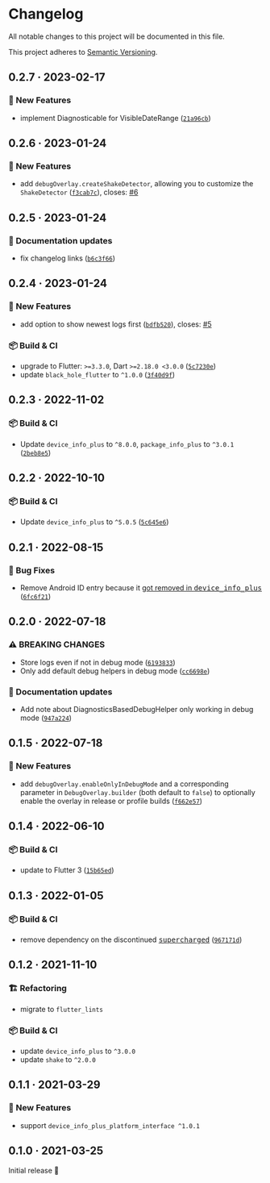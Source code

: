 # Changelog

All notable changes to this project will be documented in this file.

This project adheres to [Semantic Versioning](https://semver.org/spec/v2.0.0.html).

<!-- Template:
## NEW · 2023-xx-xx

### ⚠️ BREAKING CHANGES
### 🎉 New Features
### ⚡ Changes
### 🐛 Bug Fixes
### 📜 Documentation updates
### 🏗️ Refactoring
### 📦 Build & CI
-->

## 0.2.7 · 2023-02-17

### 🎉 New Features
* implement Diagnosticable for VisibleDateRange ([`21a96cb`](https://github.com/JonasWanke/debug_overlay/commit/21a96cbf7d3ffd60da9cfe39dc7e7d6be592339b))

## 0.2.6 · 2023-01-24

### 🎉 New Features
* add `debugOverlay.createShakeDetector`, allowing you to customize the `ShakeDetector` ([`f3cab7c`](https://github.com/JonasWanke/debug_overlay/commit/f3cab7c5a20bb7dea8c9e17260863cc5c1877b80)), closes: [#6](https://github.com/JonasWanke/debug_overlay/issues/6)

## 0.2.5 · 2023-01-24

### 📜 Documentation updates
* fix changelog links ([`b6c3f66`](https://github.com/JonasWanke/debug_overlay/commit/b6c3f66c7dcf678e9c1ef39744601b78c6037e20))

## 0.2.4 · 2023-01-24

### 🎉 New Features
* add option to show newest logs first ([`bdfb520`](https://github.com/JonasWanke/debug_overlay/commit/bdfb52020088c504cf4e6684f32809eb6be51005)), closes: [#5](https://github.com/JonasWanke/debug_overlay/issues/5)

### 📦 Build & CI
* upgrade to Flutter: `>=3.3.0`, Dart `>=2.18.0 <3.0.0` ([`5c7230e`](https://github.com/JonasWanke/debug_overlay/commit/5c7230e8c328678ef8679002c62d9c09c8a466ac))
* update `black_hole_flutter` to `^1.0.0` ([`3f40d9f`](https://github.com/JonasWanke/debug_overlay/commit/3f40d9f75a75a5f9c3ee70fceb13d0e48cd643fd))

## 0.2.3 · 2022-11-02

### 📦 Build & CI
* Update `device_info_plus` to `^8.0.0`, `package_info_plus` to `^3.0.1` ([`2beb8e5`](https://github.com/JonasWanke/debug_overlay/commit/2beb8e50eddaf73c950d17ebb2292fe77167d662))

## 0.2.2 · 2022-10-10

### 📦 Build & CI
* Update `device_info_plus` to `^5.0.5` ([`5c645e6`](https://github.com/JonasWanke/debug_overlay/commit/5c645e63131125ff6740b8546f3f3157d974dbf2))

## 0.2.1 · 2022-08-15

### 🐛 Bug Fixes
* Remove Android ID entry because it [got removed in <kbd>device_info_plus</kbd>](https://pub.dev/packages/device_info_plus/changelog#400) ([`6fc6f21`](https://github.com/JonasWanke/debug_overlay/commit/6fc6f217af77fa4e7d9cbb3d4415529cb8d9801a))

## 0.2.0 · 2022-07-18

### ⚠️ BREAKING CHANGES
* Store logs even if not in debug mode ([`6193833`](https://github.com/JonasWanke/debug_overlay/commit/619383304f15d4771bf2518ff301bca2f925639a))
* Only add default debug helpers in debug mode ([`cc6698e`](https://github.com/JonasWanke/debug_overlay/commit/cc6698e23e290d99a4384fcd8d5eee89a0772e37))

### 📜 Documentation updates
* Add note about DiagnosticsBasedDebugHelper only working in debug mode ([`947a224`](https://github.com/JonasWanke/debug_overlay/commit/947a22477888b79bc0dcd17a572ea3efceaa9fa1))

## 0.1.5 · 2022-07-18

### 🎉 New Features
* add `debugOverlay.enableOnlyInDebugMode` and a corresponding parameter in `DebugOverlay.builder` (both default to `false`) to optionally enable the overlay in release or profile builds ([`f662e57`](https://github.com/JonasWanke/debug_overlay/commit/f662e57289537e002598cbe9872ce6ee3c27b685))

## 0.1.4 · 2022-06-10

### 📦 Build & CI
* update to Flutter 3 ([`15b65ed`](https://github.com/JonasWanke/debug_overlay/commit/15b65edc43ece0850b5c52ba6ef21d5e63086522))

## 0.1.3 · 2022-01-05

### 📦 Build & CI
* remove dependency on the discontinued [<kbd>supercharged</kbd>](https://pub.dev/packages/supercharged) ([`967171d`](https://github.com/JonasWanke/debug_overlay/commit/967171d77d86ec871c380532c94737326430fcc5))

## 0.1.2 · 2021-11-10

### 🏗️ Refactoring
* migrate to `flutter_lints`

### 📦 Build & CI
* update `device_info_plus` to `^3.0.0`
* update `shake` to `^2.0.0`

## 0.1.1 · 2021-03-29

### 🎉 New Features
* support `device_info_plus_platform_interface ^1.0.1`

## 0.1.0 · 2021-03-25

Initial release 🎉
